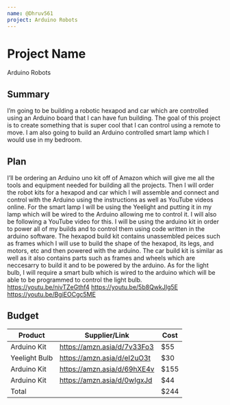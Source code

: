 ```yaml
---
name: @Dhruv561
project: Arduino Robots
---
```


# Project Name
Arduino Robots

## Summary

I’m going to be building a robotic hexapod and car which are controlled using an Arduino board that I can have fun building. The goal of this project is to create something that is super cool that I can control using a remote to move. I am also going to build an Arduino controlled smart lamp which I would use in my bedroom.



## Plan

I’ll be ordering an Arduino uno kit off of Amazon which will give me all the tools and equipment needed for building all the projects. Then I will order the robot kits for a hexapod and car which I will assemble and connect and control with the Arduino using the instructions as well as YouTube videos online. For the smart lamp I will be using the Yeelight and putting it in my lamp which will be wired to the Arduino allowing me to control it. I will also be following a YouTube video for this.
I will be using the arduino kit in order to power all of my builds and to control them using code written in the arduino software. The hexapod build kit contains unassembled peices such as frames which I will use to build the shape of the hexapod, its legs, and motors, etc and then powered with the arduino. The car build kit is similar as well as it also contains parts such as frames and wheels which are neccesarry to build it and to be powered by the arduino. As for the light bulb, I will require a smart bulb which is wired to the arduino which will be able to be programmed to control the light bulb.
https://youtu.be/nivTZeGthf4
https://youtu.be/5b8QwkJIg5E
https://youtu.be/BgiEOCgc5ME


## Budget

| Product         | Supplier/Link                         | Cost   |
| --------------- | ------------------------------------- | ------ |
| Arduino Kit   | https://amzn.asia/d/7v33Fo3             | $55  |
| Yeelight Bulb | https://amzn.asia/d/eI2uO3t             | $30  |
| Arduino Kit   | https://amzn.asia/d/69hXE4v             | $155 |
| Arduino Kit   | https://amzn.asia/d/0wIgxJd             | $44  |
| Total         |                                         | $244 |
